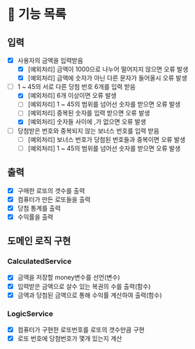 # 🚀 기능 목록
## 입력
- [x] 사용자의 금액을 입력받음
  - [x] [예외처리] 금액이 1000으로 나누어 떨어지지 않으면 오류 발생
  - [x] [예외처리] 금액에 숫자가 아닌 다른 문자가 들어올시 오류 발생
- [ ] 1 ~ 45의 서로 다른 당첨 번호 6개를 입력 받음
  - [x] [예외처리] 6개 이상이면 오류 발생
  - [ ] [예외처리] 1 ~ 45의 범위를 넘어선 숫자를 받으면 오류 발생
  - [ ] [예외처리] 중복된 숫자를 입력 받으면 오류 발생
  - [x] [예외처리] 숫자들 사이에 ,가 없으면 오류 발생
-[ ] 당첨받은 번호와 중복되지 않는 보너스 번호를 입력 받음
  - [ ] [예외처리] 보너스 번호가 당첨된 번호들과 중복이면 오류 발생 
  - [ ] [예외처리] 1 ~ 45의 범위를 넘어선 숫자를 받으면 오류 발생

## 출력
- [x] 구매한 로또의 갯수를 출력
- [x] 컴퓨터가 만든 로또들을 출력
- [x] 당첨 통계를 출력
- [x] 수익률을 출력

## 도메인 로직 구현
### CalculatedService
  - [x] 금액을 저장할 money변수를 선언(변수)
  - [x] 입력받은 금액으로 살수 있는 복권의 수를 출력(함수)
  - [x] 금액과 당첨된 금액으로 통해 수익률 계산하여 출력(함수)

### LogicService
  - [x] 컴퓨터가 구현한 로또번호를 로또의 갯수만큼 구현
  - [x] 로또 번호에 당첨번호가 몇개 있는지 계산